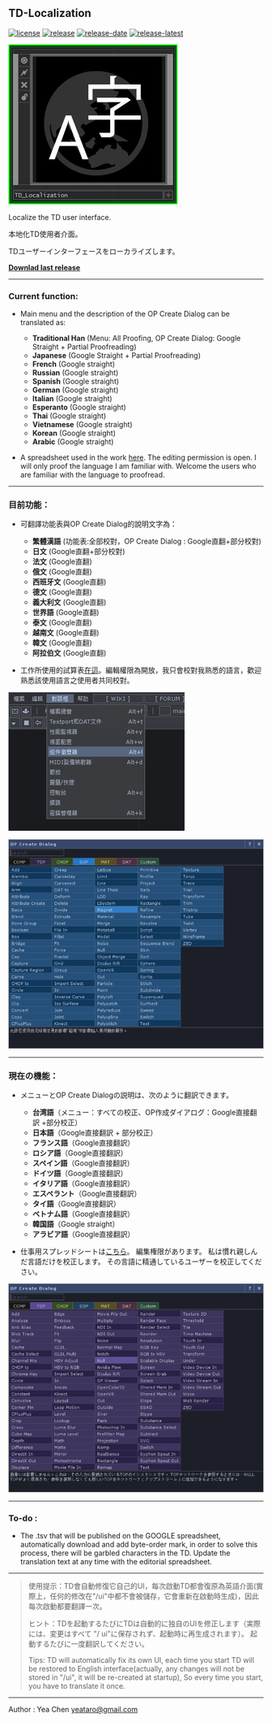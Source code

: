 TD-Localization
---
[![license](https://img.shields.io/github/license/yeataro/TD-Localization.svg)](LICENSE)
[![release](https://img.shields.io/github/release/yeataro/TD-Localization.svg)](https://github.com/yeataro/TD-Localization/releases/latest)
[![release-date](https://img.shields.io/github/release-date/yeataro/TD-Localization.svg)](https://github.com/yeataro/TD-Localization/releases)
[![release-latest](https://img.shields.io/github/downloads/yeataro/TD-Localization/latest/total.svg)](https://github.com/yeataro/TD-Localization/releases/latest/download/TD_Localization.tox)

![icon](img/icon.jpg)

Localize the TD user interface.

本地化TD使用者介面。

TDユーザーインターフェースをローカライズします。

[**Downlad last release**](https://github.com/yeataro/TD-Localization/releases/latest/download/TD_Localization.tox)


----------
### Current function: 

- Main menu and the description of the OP Create Dialog can be translated as:

	- **Traditional Han** (Menu: All Proofing, OP Create Dialog: Google Straight + Partial Proofreading)
	- **Japanese** (Google Straight + Partial Proofreading)
	- **French** (Google straight)
	- **Russian** (Google straight)
	- **Spanish** (Google straight)
	- **German** (Google straight)
	- **Italian** (Google straight)
	- **Esperanto** (Google straight)
	- **Thai** (Google straight)
	- **Vietnamese** (Google straight)
	- **Korean** (Google straight)
	- **Arabic** (Google straight)

- A spreadsheet used in the work [here](https://docs.google.com/spreadsheets/d/1NJm6y2Eg9iyHv9mFdaBHJw_12bNU1CDQBGmgoTJVkHo/edit?usp=sharing). The editing permission is open. I will only proof the language I am familiar with. Welcome the users who are familiar with the language to proofread.

---

### 目前功能： 

- 可翻譯功能表與OP Create Dialog的說明文字為：

	- **繁體漢語** (功能表:全部校對，OP Create Dialog : Google直翻+部分校對)
	- **日文** (Google直翻+部分校對)
	- **法文** (Google直翻)
	- **俄文** (Google直翻)
	- **西班牙文** (Google直翻)
	- **德文** (Google直翻)
	- **義大利文** (Google直翻)
	- **世界語** (Google直翻)
	- **泰文** (Google直翻)
	- **越南文** (Google直翻)
	- **韓文** (Google直翻)
	- **阿拉伯文** (Google直翻)

- 工作所使用的試算表[在這](https://docs.google.com/spreadsheets/d/1NJm6y2Eg9iyHv9mFdaBHJw_12bNU1CDQBGmgoTJVkHo/edit?usp=sharing)。編輯權限為開放，我只會校對我熟悉的語言，歡迎熟悉該使用語言之使用者共同校對。

![summaries-zh-TW](img/menus.png)



![summaries-zh-TW](img/summaries.png)

---

### 現在の機能：

 - メニューとOP Create Dialogの説明は、次のように翻訳できます。

 	-  **台湾語**（メニュー：すべての校正、OP作成ダイアログ：Google直接翻訳 +部分校正）
 	-  **日本語**（Google直接翻訳 + 部分校正）
 	-  **フランス語**（Google直接翻訳）
 	-  **ロシア語**（Google直接翻訳）
 	-  **スペイン語**（Google直接翻訳）
 	-  **ドイツ語**（Google直接翻訳）
 	-  **イタリア語**（Google直接翻訳）
 	-  **エスペラント**（Google直接翻訳）
 	-  **タイ語**（Google直接翻訳）
 	-  **ベトナム語**（Google直接翻訳）
 	-  **韓国語**（Google straight）
 	-  **アラビア語**（Google直接翻訳）

 - 仕事用スプレッドシートは[こちら](https://docs.google.com/spreadsheets/d/1NJm6y2Eg9iyHv9mFdaBHJw_12bNU1CDQBGmgoTJVkHo/edit?usp=sharing)。 編集権限があります。 私は慣れ親しんだ言語だけを校正します。 その言語に精通しているユーザーを校正してください。
 
 ![summaries-ja-JP](img/summaries-jp.png)
 

----------

### To-do :

- The .tsv that will be published on the GOOGLE spreadsheet, automatically download and add byte-order mark, in order to solve this process, there will be garbled characters in the TD.
Update the translation text at any time with the editorial spreadsheet.


----------



> 使用提示：TD會自動修復它自己的UI，每次啟動TD都會復原為英語介面(實際上，任何的修改在"/ui"中都不會被儲存，它會重新在啟動時生成)，因此每次啟動都要翻譯一次。
> 
> ヒント：TDを起動するたびにTDは自動的に独自のUIを修正します（実際には、変更はすべて "/ ui"に保存されず、起動時に再生成されます）。 起動するたびに一度翻訳してください。
> 
> Tips: TD will automatically fix its own UI, each time you start TD will be restored to English interface(actually, any changes will not be stored in "/ui", it will be re-created at startup), So every time you start, you have to translate it once.


----------


Author : Yea Chen <yeataro@gmail.com>
